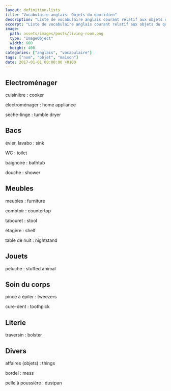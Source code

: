 ```yaml
---
layout: definition-lists
title: "Vocabulaire anglais: Objets du quotidien"
description: "Liste de vocabulaire anglais courant relatif aux objets du quotidien."
excerpt: "Liste de vocabulaire anglais courant relatif aux objets du quotidien."
image:
  path: assets/images/posts/living-room.png
  type: "ImageObject"
  width: 600
  height: 400
categories: ["anglais", "vocabulaire"]
tags: ["nom", "objet", "maison"]
date: 2017-01-01 00:00:00 +0100
---
```


## Electroménager

cuisinière
: cooker

électroménager
: home appliance

sèche-linge
: tumble dryer


## Bacs

évier, lavabo
: sink

WC
: toilet

baignoire
: bathtub

douche
: shower


## Meubles

meubles
: furniture

comptoir
: countertop

tabouret
: stool

étagère
: shelf

table de nuit
: nightstand


## Jouets

peluche
:	stuffed animal


## Soin du corps

pince à épiler
: tweezers

cure-dent
:	toothpick


## Literie

traversin
: bolster


## Divers

affaires (objets)
: things

bordel
: mess

pelle à poussière
: dustpan
